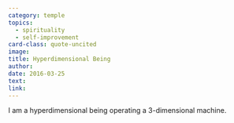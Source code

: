 ```yaml
---
category: temple
topics:
  - spirituality
  - self-improvement
card-class: quote-uncited
image:
title: Hyperdimensional Being
author:
date: 2016-03-25
text:  
link:
---
```

I am a hyperdimensional being operating a 3-dimensional machine.

